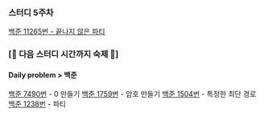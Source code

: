 ### 스터디 5주차

[백준 11265번 - 끝나지 않은 파티](https://www.acmicpc.net/problem/11265)

### [💛 다음 스터디 시간까지 숙제 💛]

#### Daily problem > 백준

[백준 7490번](https://www.acmicpc.net/problem/7490) - 0 만들기 
[백준 1759번](https://www.acmicpc.net/problem/1759) - 암호 만들기
[백준 1504번](https://www.acmicpc.net/problem/1504) - 특정한 최단 경로
[백준 1238번](https://www.acmicpc.net/problem/1238) - 파티
